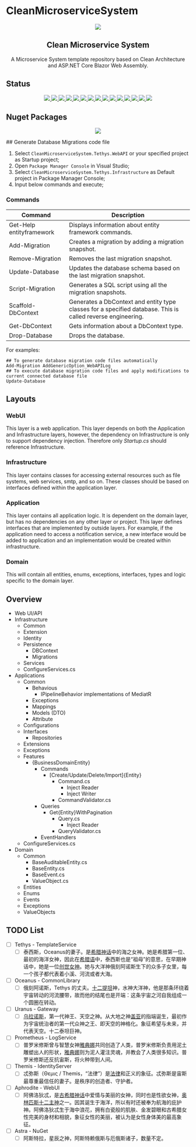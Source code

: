 # CleanMicroserviceSystem

<p align="center">
   <img src="https://raw.github.com/CleanMicroservice/CleanMicroserviceSystem/master/doc/Logo.png" align="center"/>
   <h2 align="center">Clean Microservice System</h2>
   <p align="center">A Microservice System template repository based on Clean Architecture and ASP.NET Core Blazor Web Assembly.</p>
</p>

## Status

<p align="center">
   <a href="https://github.com/CleanMicroservice/CleanMicroserviceSystem/actions/workflows/dotnet.yml">
      <img border="0" src="https://github.com/CleanMicroservice/CleanMicroserviceSystem/workflows/.Net%20Build/badge.svg" />
   </a>
   <a href="https://github.com/CleanMicroservice/CleanMicroserviceSystem/blob/master/LICENSE">
      <img border="0" src="https://img.shields.io/github/license/CleanMicroservice/CleanMicroserviceSystem" />
   </a>
   <a href="https://github.com/CleanMicroservice/CleanMicroserviceSystem/search?l=c%23">
      <img border="0" src="https://img.shields.io/github/languages/top/CleanMicroservice/CleanMicroserviceSystem" />
   </a>
   <a href="https://github.com/CleanMicroservice/CleanMicroserviceSystem">
      <img border="0" src="https://img.shields.io/github/directory-file-count/CleanMicroservice/CleanMicroserviceSystem" />
   </a>
   <a href="https://github.com/CleanMicroservice/CleanMicroserviceSystem/archive/refs/heads/master.zip">
      <img border="0" src="https://img.shields.io/github/repo-size/CleanMicroservice/CleanMicroserviceSystem" />
   </a>
   <a href="https://github.com/CleanMicroservice/CleanMicroserviceSystem/issues?q=is%3Aopen+is%3Aissue">
      <img border="0" src="https://img.shields.io/github/issues/CleanMicroservice/CleanMicroserviceSystem" />
   </a>
   <a href="https://github.com/CleanMicroservice/CleanMicroserviceSystem/network/members">
      <img border="0" src="https://img.shields.io/github/forks/CleanMicroservice/CleanMicroserviceSystem" />
   </a>
   <a href="https://github.com/CleanMicroservice/CleanMicroserviceSystem/stargazers">
      <img border="0" src="https://img.shields.io/github/stars/CleanMicroservice/CleanMicroserviceSystem" />
   </a>
   <a href="https://github.com/CleanMicroservice/CleanMicroserviceSystem/watchers">
      <img border="0" src="https://img.shields.io/github/watchers/CleanMicroservice/CleanMicroserviceSystem" />
   </a>
   <a href="https://github.com/CleanMicroservice/CleanMicroserviceSystem/releases">
      <img border="0" src="https://img.shields.io/github/v/release/CleanMicroservice/CleanMicroserviceSystem?include_prereleases" />
   </a>
   <a href="https://github.com/CleanMicroservice/CleanMicroserviceSystem/releases">
      <img border="0" src="https://img.shields.io/github/release-date-pre/CleanMicroservice/CleanMicroserviceSystem" />
   </a>
   <a href="https://github.com/CleanMicroservice/CleanMicroserviceSystem/archive/refs/heads/master.zip">
      <img border="0" src="https://img.shields.io/github/downloads/CleanMicroservice/CleanMicroserviceSystem/total" />
   </a>
   <a href="https://github.com/CleanMicroservice/CleanMicroserviceSystem/tags">
      <img border="0" src="https://img.shields.io/github/v/tag/CleanMicroservice/CleanMicroserviceSystem" />
   </a>
   <a href="https://github.com/CleanMicroservice/CleanMicroserviceSystem/releases">
      <img border="0" src="https://img.shields.io/github/commits-since/CleanMicroservice/CleanMicroserviceSystem/latest/master?include_prereleases" />
   </a>
   <a href="https://github.com/CleanMicroservice/CleanMicroserviceSystem/commits/master">
      <img border="0" src="https://img.shields.io/github/last-commit/CleanMicroservice/CleanMicroserviceSystem/master" />
   </a>
</p>

## Nuget Packages

<p align="center">
   <a href="https://www.nuget.org/packages/CleanMicroserviceSystem.PlaceHolder/">
      <img border="0" src="https://img.shields.io/nuget/vpre/CleanMicroserviceSystem.PlaceHolder?label=CleanMicroserviceSystem.PlaceHolder&style=flat-square" />
   </a>
</p>
## Generate Database Migrations code file

1. Select `CleanMicroserviceSystem.Tethys.WebAPI` or your specified project as Startup project;
2. Open `Package Manager Console` in Visual Studio;
3. Select `CleanMicroserviceSystem.Tethys.Infrastructure` as Default project in Package Manager Console;
4. Input below commands and execute;

### Commands

| Command                  | Description                                                                                                 |
| ------------------------ | ----------------------------------------------------------------------------------------------------------- |
| Get-Help entityframework | Displays information about entity framework commands.                                                       |
| Add-Migration            | Creates a migration by adding a migration snapshot.                                                         |
| Remove-Migration         | Removes the last migration snapshot.                                                                        |
| Update-Database          | Updates the database schema based on the last migration snapshot.                                           |
| Script-Migration         | Generates a SQL script using all the migration snapshots.                                                   |
| Scaffold-DbContext       | Generates a DbContext and entity type classes for a specified database. This is called reverse engineering. |
| Get-DbContext            | Gets information about a DbContext type.                                                                    |
| Drop-Database            | Drops the database.                                                                                         |

For examples:

```
## To generate database migration code files automatically
Add-Migration AddGenericOption_WebAPILog
## To execute database migration code files and apply modifications to current connected database file
Update-Database
```

## Layouts

### WebUI

This layer is a web application. This layer depends on both the Application and Infrastructure layers, however, the dependency on Infrastructure is only to support dependency injection. Therefore only *Startup.cs* should reference Infrastructure.

### Infrastructure

This layer contains classes for accessing external resources such as file systems, web services, smtp, and so on. These classes should be based on interfaces defined within the application layer.

### Application

This layer contains all application logic. It is dependent on the domain layer, but has no dependencies on any other layer or project. This layer defines interfaces that are implemented by outside layers. For example, if the application need to access a notification service, a new interface would be added to application and an implementation would be created within infrastructure.

### Domain

This will contain all entities, enums, exceptions, interfaces, types and logic specific to the domain layer.

## Overview

- Web UI/API
- Infrastructure
  - Common
  - Extension
  - Identity
  - Persistence
    - DBContext
    - Migrations
  - Services
  - ConfigureServices.cs
- Applications
  - Common
    - Behavious
      - IPipelineBehavior implementations of MediatR
    - Exceptions
    - Mappings
    - Models (DTO)
    - Attribute
  - Configurations
  - Interfaces
    - Repositories
  - Extensions
  - Exceptions
  - Features
    - {BusinessDomainEntity}
      - Commands
        - [Create/Update/Delete/Import]{Entity}
          - Command.cs
            - Inject Reader
            - Inject Writer
          - CommandValidator.cs
      - Queries
        - Get{Entity}WithPagination
          - Query.cs
            - Inject Reader
          - QueryValidator.cs
      - EventHandlers
  - ConfigureServices.cs
- Domain
  - Common
    - BaseAuditableEntity.cs
    - BaseEntity.cs
    - BaseEvent.cs
    - ValueObject.cs
  - Entities
  - Enums
  - Events
  - Exceptions
  - ValueObjects

## TODO List

- [ ] Tethys - TemplateService
  - [ ] 泰西斯，Oceanus的妻子。是[希腊神话](https://baike.baidu.com/item/希腊神话/63444?fromModule=lemma_inlink)中的海之女神。她是希腊第一位、最初的海洋女神，因此在[希腊语](https://baike.baidu.com/item/希腊语/675775?fromModule=lemma_inlink)中，泰西斯也是“祖母”的意思，在早期神话中，她是一位[创世女神](https://baike.baidu.com/item/创世女神/12853246?fromModule=lemma_inlink)。她与大洋神俄刻阿诺斯生下的众多子女里，每一个孩子都代表着小溪、河流或者大海。
- [ ] Oceanus - CommonLibrary
  - [ ] 俄刻阿诺斯，Tethys 的丈夫。[十二提坦](https://baike.baidu.com/item/十二提坦/6074612?fromModule=lemma_inlink)神，水神大洋神，他是那条环绕着宇宙转动的河流腰带，故而他的结尾也是开端：这条宇宙之河自我组成一个圆圈在转动。
- [ ] Uranus - Gateway
  - [ ] [乌拉诺斯](https://baike.baidu.com/item/乌拉诺斯/3398955?fromModule=lemma_inlink)，第一代神王、天空之神。从大地之神[盖亚](https://baike.baidu.com/item/盖亚/33005?fromModule=lemma_inlink)的指端诞生，最初作为宇宙统治者的第一代众神之王、即天空的神格化。象征希望与未来，并代表天空。十二泰坦巨神。
- [ ] Prometheus - LogService
  - [ ] 普罗米修斯曾与智慧女神[雅典娜](https://baike.baidu.com/item/雅典娜/26005?fromModule=lemma_inlink)共同创造了人类，普罗米修斯负责用泥土雕塑出人的形状，[雅典娜](https://baike.baidu.com/item/雅典娜/26005?fromModule=lemma_inlink)则为泥人灌注灵魂，并教会了人类很多知识。普罗米修斯还反抗宙斯，将火种带到人间。
- [ ] Themis - IdentityServer
  - [ ] 忒弥斯（Θεμις / Themis，“法律”）是[法律](https://baike.baidu.com/item/法律/84813?fromModule=lemma_inlink)和正义的象征。忒弥斯是宙斯最尊重最信任的妻子。是秩序的创造者、守护者。
- [ ] Aphrodite - WebUI
  - [ ] 阿佛洛狄忒，是[古希腊神话](https://baike.baidu.com/item/古希腊神话/1962436?fromModule=lemma_inlink)中爱情与美丽的女神，同时也是性欲女神，[奥林匹斯十二主神](https://baike.baidu.com/item/奥林匹斯十二主神/34825?fromModule=lemma_inlink)之一。因其诞生于海洋，所以有时还被奉为航海的庇护神。阿佛洛狄忒生于海中浪花，拥有白瓷般的肌肤、金发碧眼和古希腊女性完美的身材和相貌，象征女性的美丽，被认为是女性身体美的最高象征。
- [ ] Astra - NuGet
  - [ ] 阿斯特拉，星辰之神，阿斯特赖俄斯与厄俄斯诸子，数量不定。
